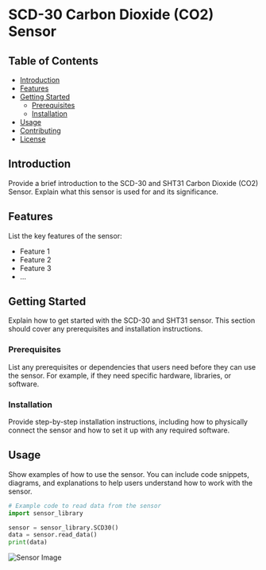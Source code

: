 # SCD-30 Carbon Dioxide (CO2) Sensor

## Table of Contents

- [Introduction](#introduction)
- [Features](#features)
- [Getting Started](#getting-started)
  - [Prerequisites](#prerequisites)
  - [Installation](#installation)
- [Usage](#usage)
- [Contributing](#contributing)
- [License](#license)

## Introduction

Provide a brief introduction to the SCD-30 and SHT31 Carbon Dioxide (CO2) Sensor. Explain what this sensor is used for and its significance.

## Features

List the key features of the sensor:

- Feature 1
- Feature 2
- Feature 3
- ...

## Getting Started

Explain how to get started with the SCD-30 and SHT31 sensor. This section should cover any prerequisites and installation instructions.

### Prerequisites

List any prerequisites or dependencies that users need before they can use the sensor. For example, if they need specific hardware, libraries, or software.

### Installation

Provide step-by-step installation instructions, including how to physically connect the sensor and how to set it up with any required software.

## Usage

Show examples of how to use the sensor. You can include code snippets, diagrams, and explanations to help users understand how to work with the sensor.

```python
# Example code to read data from the sensor
import sensor_library

sensor = sensor_library.SCD30()
data = sensor.read_data()
print(data)

```

![Sensor Image](sensor_image.png)
